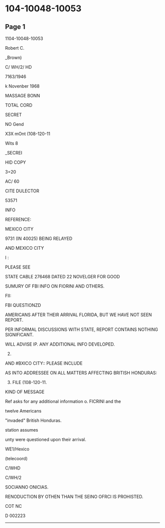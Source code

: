 # 104-10048-10053

## Page 1

1104-10048-10053

Robert C.

_Brown)

C/ WH/2/ HD

7163/1946

k Novenber 1968

MASSAGE BONN

TOTAL CORD

SECRET

NO Gend

X3X mOnt (108-120-11

Wits 8

_SECREI

HID COPY

3=20

AC/ 60

CITE DULECTOR

53571

INFO

REFERENCE:

MEXICO CITY

9731 (IN 40025) BEING RELAYED

AND MEXICO CITY

I :

PLEASE SEE

STATE CABLE 276468 DATED 22 NOVELGER FOR GOOD

SUMURY OF FBI INFO ON FIORINI AND OTHERS.

FII:

FBI QUESTIONZD

AMERICANS AFTER THEIR ARRIVAL FLORIDA, BUT WE HAVE NOT SEEN REPORT.

PER INFORMAL DISCUSSIONS WITH STATE, REPORT CONTAINS NOTHING SIGNIFICANT.

WILL ADVISE IP. ANY ADDITIONAL INFO DEVELOPED.

2.

AND #BXICO CITY:: PLEASE INCLUDE

AS INTO ADDRESSEE ON ALL MATTERS AFFECTING BRITISH HONDURAS:

3. FILE (108-120-11.

KIND OF MESSAGE

Ref asks for any additional information o. FICRINI and the

twelve Americans

"invaded" British Honduras.

station assumes

unty were questioned upon their arrival.

WE1/Hexico

(telecoord)

C/WHD

C/WH/2

SOCIANNO ONICIAS.

RENODUCTION BY OTHEN THAN THE SEINO OFRCI IS PROHISTED.

COT NC

D 002223

---

